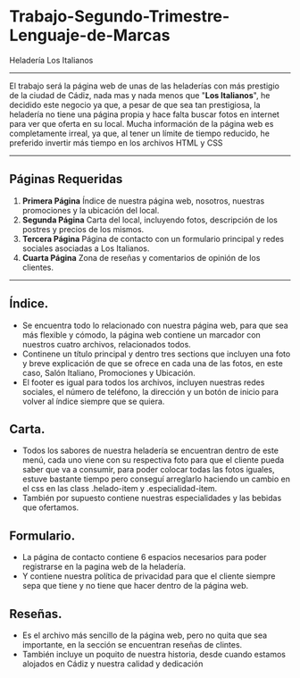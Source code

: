 # Trabajo-Segundo-Trimestre-Lenguaje-de-Marcas
Heladería Los Italianos

---

El trabajo será la página web de unas de las heladerías con más prestigio de la ciudad de Cádiz, nada mas y nada menos que "**Los Italianos**", he decidido este negocio ya que, 
a pesar de que sea tan prestigiosa, la heladería no tiene una página propia y hace falta buscar fotos en internet para ver que oferta en su local.
Mucha información de la página web es completamente irreal, ya que, al tener un límite de tiempo reducido, he preferido invertir más tiempo en los archivos HTML y CSS

---

## Páginas Requeridas
1. **Primera Página** Índice de nuestra página web, nosotros, nuestras promociones y la ubicación del local.
2. **Segunda Página** Carta del local, incluyendo fotos, descripción de los postres y precios de los mismos.
3. **Tercera Página** Página de contacto con un formulario principal y redes sociales asociadas a Los Italianos.
4. **Cuarta  Página** Zona de reseñas y comentarios de opinión de los clientes.


---

## Índice.
- Se encuentra todo lo relacionado con nuestra página web, para que sea más flexible y cómodo, la página web contiene un marcador con nuestros cuatro archivos, relacionados todos.
- Continene un título principal y dentro tres sections que incluyen una foto y breve explicación de que se ofrece en cada una de las fotos, en este caso, Salón Italiano, Promociones y Ubicación.
- El footer es igual para todos los archivos, incluyen nuestras redes sociales, el número de teléfono, la dirección y un botón de inicio para volver al índice siempre que se quiera.


## Carta.
- Todos los sabores de nuestra heladería se encuentran dentro de este menú, cada uno viene con su respectiva foto para que el cliente pueda saber que va a consumir, para poder colocar todas las fotos iguales,
estuve bastante tiempo pero conseguí arreglarlo haciendo un cambio en el css en las class .helado-item y .especialidad-item.
- También por supuesto contiene nuestras especialidades y las bebidas que ofertamos.

## Formulario.
- La página de contacto contiene 6 espacios necesarios para poder registrarse en la pagina web de la heladería.
- Y contiene nuestra política de privacidad para que el cliente siempre sepa que tiene y no tiene que hacer dentro de la página web.

## Reseñas.
- Es el archivo más sencillo de la página web, pero no quita que sea importante, en la sección se encuentran reseñas de clintes.
- También incluye un poquito de nuestra historia, desde cuando estamos alojados en Cádiz y nuestra calidad y dedicación



